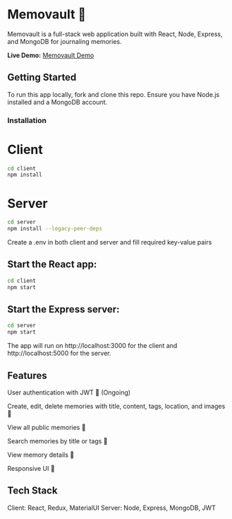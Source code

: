 # Memovault 📝

Memovault is a full-stack web application built with React, Node, Express, and MongoDB for journaling memories.

**Live Demo:** [Memovault Demo](https://memories-client-mu.vercel.app/)

## Getting Started

To run this app locally, fork and clone this repo. Ensure you have Node.js installed and a MongoDB account.

### Installation

# Client
```bash
cd client
npm install
```

# Server
```bash
cd server
npm install --legacy-peer-deps
```
Create a .env in both client and server and fill required key-value pairs

## Start the React app:
```bash
cd client
npm start
```
## Start the Express server:
```bash
cd server
npm start
```
The app will run on http://localhost:3000 for the client and http://localhost:5000 for the server.

## Features
User authentication with JWT 🔐 (Ongoing)

Create, edit, delete memories with title, content, tags, location, and images 📝

View all public memories 👀

Search memories by title or tags 🔎

View memory details 📖

Responsive UI 📱


## Tech Stack
Client: React, Redux, MaterialUI
Server: Node, Express, MongoDB, JWT

